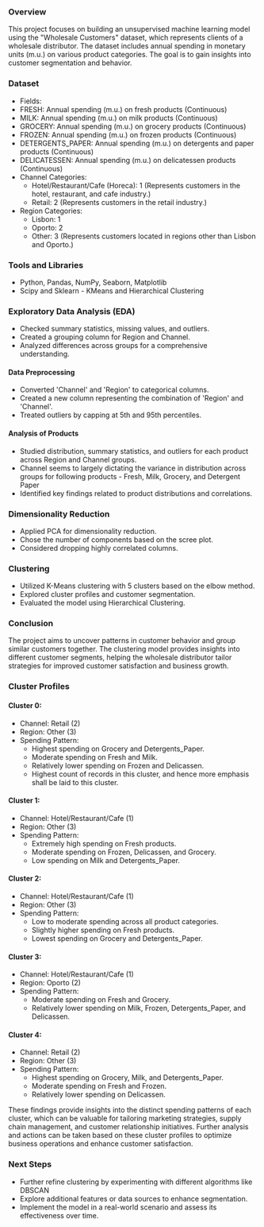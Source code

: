 ### Overview
This project focuses on building an unsupervised machine learning model using the "Wholesale Customers" dataset, which represents clients of a wholesale distributor. The dataset includes annual spending in monetary units (m.u.) on various product categories. The goal is to gain insights into customer segmentation and behavior.

### Dataset

- Fields:
- FRESH: Annual spending (m.u.) on fresh products (Continuous)
- MILK: Annual spending (m.u.) on milk products (Continuous)
- GROCERY: Annual spending (m.u.) on grocery products (Continuous)
- FROZEN: Annual spending (m.u.) on frozen products (Continuous)
- DETERGENTS_PAPER: Annual spending (m.u.) on detergents and paper products (Continuous)
- DELICATESSEN: Annual spending (m.u.) on delicatessen products (Continuous)
- Channel Categories:
	- Hotel/Restaurant/Cafe (Horeca): 1 (Represents customers in the hotel, restaurant, and cafe industry.)
	- Retail: 2 (Represents customers in the retail industry.)
- Region Categories: 
	- Lisbon: 1
	- Oporto: 2
	- Other: 3 (Represents customers located in regions other than Lisbon and Oporto.)


### Tools and Libraries

- Python, Pandas, NumPy, Seaborn, Matplotlib
- Scipy and Sklearn - KMeans and Hierarchical Clustering

### Exploratory Data Analysis (EDA)

- Checked summary statistics, missing values, and outliers.
- Created a grouping column for Region and Channel.
- Analyzed differences across groups for a comprehensive understanding.

#### Data Preprocessing

- Converted 'Channel' and 'Region' to categorical columns.
- Created a new column representing the combination of 'Region' and 'Channel'.
- Treated outliers by capping at 5th and 95th percentiles.

#### Analysis of Products

- Studied distribution, summary statistics, and outliers for each product across Region and Channel groups.
- Channel seems to largely dictating the variance in distribution across groups for following products - Fresh, Milk, Grocery, and Detergent Paper
- Identified key findings related to product distributions and correlations.

### Dimensionality Reduction

- Applied PCA for dimensionality reduction.
- Chose the number of components based on the scree plot.
- Considered dropping highly correlated columns.

### Clustering

- Utilized K-Means clustering with 5 clusters based on the elbow method.
- Explored cluster profiles and customer segmentation.
- Evaluated the model using Hierarchical Clustering.

### Conclusion

The project aims to uncover patterns in customer behavior and group similar customers together. The clustering model provides insights into different customer segments, helping the wholesale distributor tailor strategies for improved customer satisfaction and business growth.

### Cluster Profiles 

#### Cluster 0:

- Channel: Retail (2)
- Region: Other (3)
- Spending Pattern:
    - Highest spending on Grocery and Detergents_Paper.
    - Moderate spending on Fresh and Milk.
    - Relatively lower spending on Frozen and Delicassen.
    - Highest count of records in this cluster, and hence more emphasis shall be laid to this cluster.

#### Cluster 1:

- Channel: Hotel/Restaurant/Cafe (1)
- Region: Other (3)
- Spending Pattern:
    - Extremely high spending on Fresh products.
    - Moderate spending on Frozen, Delicassen, and Grocery.
    - Low spending on Milk and Detergents_Paper.

#### Cluster 2:
- Channel: Hotel/Restaurant/Cafe (1)
- Region: Other (3)
- Spending Pattern:
    - Low to moderate spending across all product categories.
    - Slightly higher spending on Fresh products.
    - Lowest spending on Grocery and Detergents_Paper.

#### Cluster 3:
- Channel: Hotel/Restaurant/Cafe (1)
- Region: Oporto (2)
- Spending Pattern:
    - Moderate spending on Fresh and Grocery.
    - Relatively lower spending on Milk, Frozen, Detergents_Paper, and Delicassen.

#### Cluster 4:
- Channel: Retail (2)
- Region: Other (3)
- Spending Pattern:
    - Highest spending on Grocery, Milk, and Detergents_Paper.
    - Moderate spending on Fresh and Frozen.
    - Relatively lower spending on Delicassen.



These findings provide insights into the distinct spending patterns of each cluster, which can be valuable for tailoring marketing strategies, supply chain management, and customer relationship initiatives. Further analysis and actions can be taken based on these cluster profiles to optimize business operations and enhance customer satisfaction.

### Next Steps

- Further refine clustering by experimenting with different algorithms like DBSCAN
- Explore additional features or data sources to enhance segmentation.
- Implement the model in a real-world scenario and assess its effectiveness over time.
